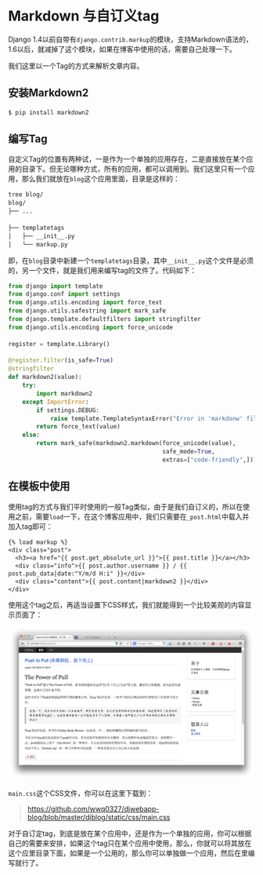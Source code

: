 Markdown 与自订义tag
====

Django 1.4以前自带有`django.contrib.markup`的模块，支持Markdown语法的，1.6以后，就减掉了这个模块，如果在博客中使用的话，需要自己处理一下。

我们这里以一个Tag的方式来解析文章内容。

## 安装Markdown2

```bash
$ pip install markdown2
```

## 编写Tag
自定义Tag的位置有两种试，一是作为一个单独的应用存在，二是直接放在某个应用的目录下。但无论哪种方式，所有的应用，都可以调用到。我们这里只有一个应用，那么我们就放在`blog`这个应用里面，目录是这样的：

```bash
tree blog/
blog/
├── ...

├── templatetags
│   ├── __init__.py
│   └── markup.py
```

即，在`blog`目录中新建一个`templatetags`目录，其中`__init__.py`这个文件是必须的，另一个文件，就是我们用来编写tag的文件了。代码如下：

```python
from django import template
from django.conf import settings
from django.utils.encoding import force_text
from django.utils.safestring import mark_safe
from django.template.defaultfilters import stringfilter
from django.utils.encoding import force_unicode

register = template.Library()

@register.filter(is_safe=True)
@stringfilter
def markdown2(value):
    try:
        import markdown2
    except ImportError:
        if settings.DEBUG:
            raise template.TemplateSyntaxError("Error in 'markdonw' filter: The Python markdown2 library isn't install.")
        return force_text(value)
    else:
        return mark_safe(markdown2.markdown(force_unicode(value),
                                            safe_mode=True,
                                            extras=["code-friendly",]))
```

## 在模板中使用

使用tag的方式与我们平时使用的一般Tag类似，由于是我们自订义的，所以在使用之前，需要`load`一下，在这个博客应用中，我们只需要在`_post.html`中载入并加入tag即可：

```
{% load markup %}
<div class="post">
  <h3><a href="{{ post.get_absolute_url }}">{{ post.title }}</a></h3>
  <div class="info">{{ post.author.username }} / {{ post.pub_data|date:"Y/m/d H:i" }}</div>
  <div class="content">{{ post.content|markdown2 }}</div>
</div>
```

使用这个tag之后，再适当设置下CSS样式，我们就能得到一个比较美观的内容显示页面了：

![](imgs/4.png)

`main.css`这个CSS文件，你可以在这里下载到：

> <https://github.com/wwq0327/djwebapp-blog/blob/master/djblog/static/css/main.css>

对于自订定tag，到底是放在某个应用中，还是作为一个单独的应用，你可以根据自己的需要来安排，如果这个tag只在某个应用中使用，那么，你就可以将其放在这个应里目录下面，如果是一个公用的，那么你可以单独做一个应用，然后在里编写就行了。
